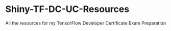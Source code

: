 # Shiny-TF-DC-UC-Resources
All the resources for my TensorFlow Developer Certificate Exam Preparation
